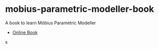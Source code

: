 # mobius-parametric-modeller-book
A book to learn Möbius Parametric Modeller

* [Online Book](https://design-automation.github.io/mobius-parametric-modeller-book/)


s